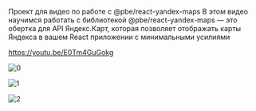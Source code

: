 Проект для видео по работе с @pbe/react-yandex-maps
В этом видео научимся работать с библиотекой @pbe/react-yandex-maps — это обертка для API Яндекс.Карт, которая позволяет отображать карты Яндекса в вашем React приложении с минимальными усилиями 

https://youtu.be/E0Tm4GuGokg

![0](https://github.com/user-attachments/assets/d355c206-dfc6-451b-9c28-bddf46d7d819)

![1](https://github.com/user-attachments/assets/40a48fa4-5c36-4f51-a09e-e35e2349c8fe)

![2](https://github.com/user-attachments/assets/12945097-3c34-40fa-8f58-81532ed4ecbf)

